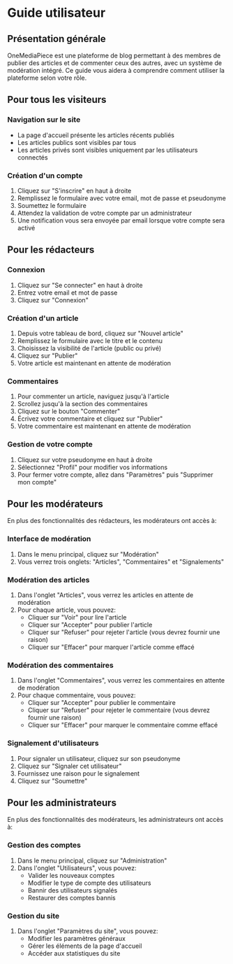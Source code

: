 # Guide utilisateur

## Présentation générale

OneMediaPiece est une plateforme de blog permettant à des membres de publier des articles et de commenter ceux des autres, avec un système de modération intégré. Ce guide vous aidera à comprendre comment utiliser la plateforme selon votre rôle.

## Pour tous les visiteurs

### Navigation sur le site

- La page d'accueil présente les articles récents publiés
- Les articles publics sont visibles par tous
- Les articles privés sont visibles uniquement par les utilisateurs connectés

### Création d'un compte

1. Cliquez sur "S'inscrire" en haut à droite
2. Remplissez le formulaire avec votre email, mot de passe et pseudonyme
3. Soumettez le formulaire
4. Attendez la validation de votre compte par un administrateur
5. Une notification vous sera envoyée par email lorsque votre compte sera activé

## Pour les rédacteurs

### Connexion

1. Cliquez sur "Se connecter" en haut à droite
2. Entrez votre email et mot de passe
3. Cliquez sur "Connexion"

### Création d'un article

1. Depuis votre tableau de bord, cliquez sur "Nouvel article"
2. Remplissez le formulaire avec le titre et le contenu
3. Choisissez la visibilité de l'article (public ou privé)
4. Cliquez sur "Publier"
5. Votre article est maintenant en attente de modération

### Commentaires

1. Pour commenter un article, naviguez jusqu'à l'article
2. Scrollez jusqu'à la section des commentaires
3. Cliquez sur le bouton "Commenter"
4. Écrivez votre commentaire et cliquez sur "Publier"
5. Votre commentaire est maintenant en attente de modération

### Gestion de votre compte

1. Cliquez sur votre pseudonyme en haut à droite
2. Sélectionnez "Profil" pour modifier vos informations
3. Pour fermer votre compte, allez dans "Paramètres" puis "Supprimer mon compte"

## Pour les modérateurs

En plus des fonctionnalités des rédacteurs, les modérateurs ont accès à:

### Interface de modération

1. Dans le menu principal, cliquez sur "Modération"
2. Vous verrez trois onglets: "Articles", "Commentaires" et "Signalements"

### Modération des articles

1. Dans l'onglet "Articles", vous verrez les articles en attente de modération
2. Pour chaque article, vous pouvez:
   - Cliquer sur "Voir" pour lire l'article
   - Cliquer sur "Accepter" pour publier l'article
   - Cliquer sur "Refuser" pour rejeter l'article (vous devrez fournir une raison)
   - Cliquer sur "Effacer" pour marquer l'article comme effacé

### Modération des commentaires

1. Dans l'onglet "Commentaires", vous verrez les commentaires en attente de modération
2. Pour chaque commentaire, vous pouvez:
   - Cliquer sur "Accepter" pour publier le commentaire
   - Cliquer sur "Refuser" pour rejeter le commentaire (vous devrez fournir une raison)
   - Cliquer sur "Effacer" pour marquer le commentaire comme effacé

### Signalement d'utilisateurs

1. Pour signaler un utilisateur, cliquez sur son pseudonyme
2. Cliquez sur "Signaler cet utilisateur"
3. Fournissez une raison pour le signalement
4. Cliquez sur "Soumettre"

## Pour les administrateurs

En plus des fonctionnalités des modérateurs, les administrateurs ont accès à:

### Gestion des comptes

1. Dans le menu principal, cliquez sur "Administration"
2. Dans l'onglet "Utilisateurs", vous pouvez:
   - Valider les nouveaux comptes
   - Modifier le type de compte des utilisateurs
   - Bannir des utilisateurs signalés
   - Restaurer des comptes bannis

### Gestion du site

1. Dans l'onglet "Paramètres du site", vous pouvez:
   - Modifier les paramètres généraux
   - Gérer les éléments de la page d'accueil
   - Accéder aux statistiques du site
